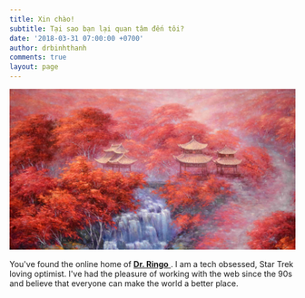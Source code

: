 ```yaml
---
title: Xin chào!
subtitle: Tại sao bạn lại quan tâm đến tôi?
date: '2018-03-31 07:00:00 +0700'
author: drbinhthanh
comments: true
layout: page 
---
```


![](/assets/img/banner.jpg)

You've found the online home of [**Dr. Ringo**
](https://drringo.github.io). I am a tech obsessed, Star Trek loving optimist. I've had the pleasure of working with the web since the 90s and believe that everyone can make the world a better place.
